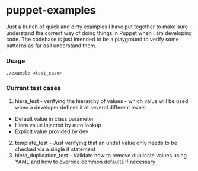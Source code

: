 # puppet-examples

Just a bunch of quick and dirty examples I have put together to make sure I understand the correct way of doing things in Puppet when I am developing code. The codebase is just intended to be a playground to verify some patterns as far as I understand them.

### Usage
~~~
./example <test_case>
~~~

### Current test cases

1. hiera_test - verifying the hierarchy of values - which value will be used when a developer defines it at several different levels:
  * Default value in class parameter
  * Hiera value injected by auto lookup
  * Explicit value provided by dev
2. template_test - Just verifying that an undef value only needs to be checked via a single if statement
3. hiera_duplication_test - Validate how to remove duplicate values using YAML and how to override common defaults if necessary
